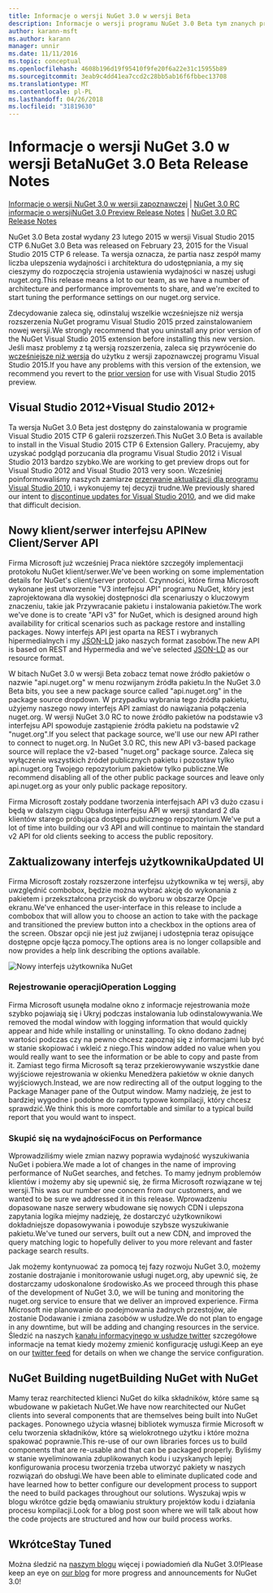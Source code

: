 ```yaml
---
title: Informacje o wersji NuGet 3.0 w wersji Beta
description: Informacje o wersji programu NuGet 3.0 Beta tym znanych problemów, poprawki, dodatkowe funkcje i dcr.
author: karann-msft
ms.author: karann
manager: unnir
ms.date: 11/11/2016
ms.topic: conceptual
ms.openlocfilehash: 4608b196d19f95410f9fe20f6a22e31c15955b89
ms.sourcegitcommit: 3eab9c4dd41ea7ccd2c28bb5ab16f6fbbec13708
ms.translationtype: MT
ms.contentlocale: pl-PL
ms.lasthandoff: 04/26/2018
ms.locfileid: "31819630"
---
```

# <a name="nuget-30-beta-release-notes"></a><span data-ttu-id="17cd9-103">Informacje o wersji NuGet 3.0 w wersji Beta</span><span class="sxs-lookup"><span data-stu-id="17cd9-103">NuGet 3.0 Beta Release Notes</span></span>

<span data-ttu-id="17cd9-104">[Informacje o wersji NuGet 3.0 w wersji zapoznawczej](../release-notes/nuget-3.0-preview.md) | [NuGet 3.0 RC informacje o wersji](../release-notes/nuget-3.0-rc.md)</span><span class="sxs-lookup"><span data-stu-id="17cd9-104">[NuGet 3.0 Preview Release Notes](../release-notes/nuget-3.0-preview.md) | [NuGet 3.0 RC Release Notes](../release-notes/nuget-3.0-rc.md)</span></span>

<span data-ttu-id="17cd9-105">NuGet 3.0 Beta został wydany 23 lutego 2015 w wersji Visual Studio 2015 CTP 6.</span><span class="sxs-lookup"><span data-stu-id="17cd9-105">NuGet 3.0 Beta was released on February 23, 2015 for the Visual Studio 2015 CTP 6 release.</span></span> <span data-ttu-id="17cd9-106">Ta wersja oznacza, że partia nasz zespół mamy liczba ulepszenia wydajności i architektura do udostępniania, a my się cieszymy do rozpoczęcia strojenia ustawienia wydajności w naszej usługi nuget.org.</span><span class="sxs-lookup"><span data-stu-id="17cd9-106">This release means a lot to our team, as we have a number of architecture and performance improvements to share, and we're excited to start tuning the performance settings on our nuget.org service.</span></span>

<span data-ttu-id="17cd9-107">Zdecydowanie zaleca się, odinstaluj wszelkie wcześniejsze niż wersja rozszerzenia NuGet programu Visual Studio 2015 przed zainstalowaniem nowej wersji.</span><span class="sxs-lookup"><span data-stu-id="17cd9-107">We strongly recommend that you uninstall any prior version of the NuGet Visual Studio 2015 extension before installing this new version.</span></span>  <span data-ttu-id="17cd9-108">Jeśli masz problemy z tą wersją rozszerzenia, zaleca się przywrócenie do [wcześniejsze niż wersja](http://nuget.codeplex.com/downloads/get/909582) do użytku z wersji zapoznawczej programu Visual Studio 2015.</span><span class="sxs-lookup"><span data-stu-id="17cd9-108">If you have any problems with this version of the extension, we recommend you revert to the [prior version](http://nuget.codeplex.com/downloads/get/909582) for use with Visual Studio 2015 preview.</span></span>

## <a name="visual-studio-2012"></a><span data-ttu-id="17cd9-109">Visual Studio 2012+</span><span class="sxs-lookup"><span data-stu-id="17cd9-109">Visual Studio 2012+</span></span>

<span data-ttu-id="17cd9-110">Ta wersja NuGet 3.0 Beta jest dostępny do zainstalowania w programie Visual Studio 2015 CTP 6 galerii rozszerzeń.</span><span class="sxs-lookup"><span data-stu-id="17cd9-110">This NuGet 3.0 Beta is available to install in the Visual Studio 2015 CTP 6 Extension Gallery.</span></span> <span data-ttu-id="17cd9-111">Pracujemy, aby uzyskać podgląd porzucania dla programu Visual Studio 2012 i Visual Studio 2013 bardzo szybko.</span><span class="sxs-lookup"><span data-stu-id="17cd9-111">We are working to get preview drops out for Visual Studio 2012 and Visual Studio 2013 very soon.</span></span> <span data-ttu-id="17cd9-112">Wcześniej poinformowaliśmy naszych zamiarze [przerwanie aktualizacji dla programu Visual Studio 2010](http://blog.nuget.org/20141002/visual-studio-2010.html), i wykonujemy tej decyzji trudne.</span><span class="sxs-lookup"><span data-stu-id="17cd9-112">We previously shared our intent to [discontinue updates for Visual Studio 2010](http://blog.nuget.org/20141002/visual-studio-2010.html), and we did make that difficult decision.</span></span>

## <a name="new-clientserver-api"></a><span data-ttu-id="17cd9-113">Nowy klient/serwer interfejsu API</span><span class="sxs-lookup"><span data-stu-id="17cd9-113">New Client/Server API</span></span>

<span data-ttu-id="17cd9-114">Firma Microsoft już wcześniej Praca niektóre szczegóły implementacji protokołu NuGet klient/serwer.</span><span class="sxs-lookup"><span data-stu-id="17cd9-114">We've been working on some implementation details for NuGet's client/server protocol.</span></span> <span data-ttu-id="17cd9-115">Czynności, które firma Microsoft wykonane jest utworzenie "V3 interfejsu API" programu NuGet, który jest zaprojektowana dla wysokiej dostępności dla scenariuszy o kluczowym znaczeniu, takie jak Przywracanie pakietu i instalowania pakietów.</span><span class="sxs-lookup"><span data-stu-id="17cd9-115">The work we've done is to create "API v3" for NuGet, which is designed around high availability for critical scenarios such as package restore and installing packages.</span></span> <span data-ttu-id="17cd9-116">Nowy interfejs API jest oparta na REST i wybranych hipermedialnych i my [JSON-LD](http://json-ld.org) jako naszych format zasobów.</span><span class="sxs-lookup"><span data-stu-id="17cd9-116">The new API is based on REST and Hypermedia and we've selected [JSON-LD](http://json-ld.org) as our resource format.</span></span>

<span data-ttu-id="17cd9-117">W bitach NuGet 3.0 w wersji Beta zobacz temat nowe źródło pakietów o nazwie "api.nuget.org" w menu rozwijanym źródła pakietu.</span><span class="sxs-lookup"><span data-stu-id="17cd9-117">In the NuGet 3.0 Beta bits, you see a new package source called "api.nuget.org" in the package source dropdown.</span></span>   <span data-ttu-id="17cd9-118">W przypadku wybrania tego źródła pakietu, użyjemy naszego nowy interfejs API zamiast do nawiązania połączenia nuget.org. W wersji NuGet 3.0 RC to nowe źródło pakietów na podstawie v3 interfejsu API spowoduje zastąpienie źródła pakietu na podstawie v2 "nuget.org".</span><span class="sxs-lookup"><span data-stu-id="17cd9-118">If you select that package source, we'll use our new API rather to connect to nuget.org. In NuGet 3.0 RC, this new API v3-based package source will replace the v2-based "nuget.org" package source.</span></span>  <span data-ttu-id="17cd9-119">Zaleca się wyłączenie wszystkich źródeł publicznych pakietu i pozostaw tylko api.nuget.org Twojego repozytorium pakietów tylko publiczne.</span><span class="sxs-lookup"><span data-stu-id="17cd9-119">We recommend disabling all of the other public package sources and leave only api.nuget.org as your only public package repository.</span></span>

<span data-ttu-id="17cd9-120">Firma Microsoft zostały poddane tworzenia interfejsach API v3 dużo czasu i będą w dalszym ciągu Obsługa interfejsu API w wersji standard 2 dla klientów starego próbująca dostępu publicznego repozytorium.</span><span class="sxs-lookup"><span data-stu-id="17cd9-120">We've put a lot of time into building our v3 API and will continue to maintain the standard v2 API for old clients seeking to access the public repository.</span></span>

## <a name="updated-ui"></a><span data-ttu-id="17cd9-121">Zaktualizowany interfejs użytkownika</span><span class="sxs-lookup"><span data-stu-id="17cd9-121">Updated UI</span></span>

<span data-ttu-id="17cd9-122">Firma Microsoft zostały rozszerzone interfejsu użytkownika w tej wersji, aby uwzględnić combobox, będzie można wybrać akcję do wykonania z pakietem i przekształcona przycisk do wyboru w obszarze Opcje ekranu.</span><span class="sxs-lookup"><span data-stu-id="17cd9-122">We've enhanced the user-interface in this release to include a combobox that will allow you to choose an action to take with the package and transitioned the preview button into a checkbox in the options area of the screen.</span></span>  <span data-ttu-id="17cd9-123">Obszar opcji nie jest już zwijanej i udostępnia teraz opisujące dostępne opcje łącza pomocy.</span><span class="sxs-lookup"><span data-stu-id="17cd9-123">The options area is no longer collapsible and now provides a help link describing the options available.</span></span>

![Nowy interfejs użytkownika NuGet](./media/NuGet-3.0-Beta/updated-ui.png)


### <a name="operation-logging"></a><span data-ttu-id="17cd9-125">Rejestrowanie operacji</span><span class="sxs-lookup"><span data-stu-id="17cd9-125">Operation Logging</span></span>

<span data-ttu-id="17cd9-126">Firma Microsoft usunęła modalne okno z informacje rejestrowania może szybko pojawiają się i Ukryj podczas instalowania lub odinstalowywania.</span><span class="sxs-lookup"><span data-stu-id="17cd9-126">We removed the modal window with logging information that would quickly appear and hide while installing or uninstalling.</span></span>  <span data-ttu-id="17cd9-127">To okno dodano żadnej wartości podczas czy na pewno chcesz zapoznaj się z informacjami lub być w stanie skopiować i wkleić z niego.</span><span class="sxs-lookup"><span data-stu-id="17cd9-127">This window added no value when you would really want to see the information or be able to copy and paste from it.</span></span>  <span data-ttu-id="17cd9-128">Zamiast tego firma Microsoft są teraz przekierowywanie wszystkie dane wyjściowe rejestrowania w okienku Menedżera pakietów w oknie danych wyjściowych.</span><span class="sxs-lookup"><span data-stu-id="17cd9-128">Instead, we are now redirecting all of the output logging to the Package Manager pane of the Output window.</span></span>  <span data-ttu-id="17cd9-129">Mamy nadzieję, że jest to bardziej wygodne i podobne do raportu typowe kompilacji, który chcesz sprawdzić.</span><span class="sxs-lookup"><span data-stu-id="17cd9-129">We think this is more comfortable and similar to a typical build report that you would want to inspect.</span></span>


### <a name="focus-on-performance"></a><span data-ttu-id="17cd9-130">Skupić się na wydajności</span><span class="sxs-lookup"><span data-stu-id="17cd9-130">Focus on Performance</span></span>

<span data-ttu-id="17cd9-131">Wprowadziliśmy wiele zmian nazwy poprawia wydajność wyszukiwania NuGet i pobiera.</span><span class="sxs-lookup"><span data-stu-id="17cd9-131">We made a lot of changes in the name of improving performance of NuGet searches, and fetches.</span></span>  <span data-ttu-id="17cd9-132">To mamy jednym problemów klientów i możemy aby się upewnić się, że firma Microsoft rozwiązane w tej wersji.</span><span class="sxs-lookup"><span data-stu-id="17cd9-132">This was our number one concern from our customers, and we wanted to be sure we addressed it in this release.</span></span>  <span data-ttu-id="17cd9-133">Wprowadzeniu dopasowane nasze serwery wbudowane się nowych CDN i ulepszona zapytania logika miejmy nadzieję, że dostarczyć użytkownikowi dokładniejsze dopasowywania i powoduje szybsze wyszukiwanie pakietu.</span><span class="sxs-lookup"><span data-stu-id="17cd9-133">We've tuned our servers, built out a new CDN, and improved the query matching logic to hopefully deliver to you more relevant and faster package search results.</span></span>

<span data-ttu-id="17cd9-134">Jak możemy kontynuować za pomocą tej fazy rozwoju NuGet 3.0, możemy zostanie dostrajanie i monitorowanie usługi nuget.org, aby upewnić się, że dostarczamy udoskonalone środowisko.</span><span class="sxs-lookup"><span data-stu-id="17cd9-134">As we proceed through this phase of the development of NuGet 3.0, we will be tuning and monitoring the nuget.org service to ensure that we deliver an improved experience.</span></span>  <span data-ttu-id="17cd9-135">Firma Microsoft nie planowanie do podejmowania żadnych przestojów, ale zostanie Dodawanie i zmiana zasobów w usłudze.</span><span class="sxs-lookup"><span data-stu-id="17cd9-135">We do not plan to engage in any downtime, but will be adding and changing resources in the service.</span></span>  <span data-ttu-id="17cd9-136">Śledzić na naszych [kanału informacyjnego w usłudze twitter](http://twitter.com/nuget) szczegółowe informacje na temat kiedy możemy zmienić konfigurację usługi.</span><span class="sxs-lookup"><span data-stu-id="17cd9-136">Keep an eye on our [twitter feed](http://twitter.com/nuget) for details on when we change the service configuration.</span></span>

## <a name="building-nuget-with-nuget"></a><span data-ttu-id="17cd9-137">NuGet Building nuget</span><span class="sxs-lookup"><span data-stu-id="17cd9-137">Building NuGet with NuGet</span></span>

<span data-ttu-id="17cd9-138">Mamy teraz rearchitected klienci NuGet do kilka składników, które same są wbudowane w pakietach NuGet.</span><span class="sxs-lookup"><span data-stu-id="17cd9-138">We have now rearchitected our NuGet clients into several components that are themselves being built into NuGet packages.</span></span> <span data-ttu-id="17cd9-139">Ponownego użycia własnej bibliotek wymusza firmie Microsoft w celu tworzenia składników, które są wielokrotnego użytku i które można spakować poprawnie.</span><span class="sxs-lookup"><span data-stu-id="17cd9-139">This re-use of our own libraries forces us to build components that are re-usable and that can be packaged properly.</span></span>  <span data-ttu-id="17cd9-140">Byliśmy w stanie wyeliminowania zduplikowanych kodu i uzyskanych lepiej konfigurowania procesu tworzenia trzeba utworzyć pakiety w naszych rozwiązań do obsługi.</span><span class="sxs-lookup"><span data-stu-id="17cd9-140">We have been able to eliminate duplicated code and have learned how to better configure our development process to support the need to build packages throughout our solutions.</span></span>  <span data-ttu-id="17cd9-141">Wyszukaj wpis w blogu wkrótce gdzie będą omawianiu struktury projektów kodu i działania procesu kompilacji.</span><span class="sxs-lookup"><span data-stu-id="17cd9-141">Look for a blog post soon where we will talk about how the code projects are structured and how our build process works.</span></span>

## <a name="stay-tuned"></a><span data-ttu-id="17cd9-142">Wkrótce</span><span class="sxs-lookup"><span data-stu-id="17cd9-142">Stay Tuned</span></span>

<span data-ttu-id="17cd9-143">Można śledzić na [naszym blogu](http://blog.nuget.org) więcej i powiadomień dla NuGet 3.0!</span><span class="sxs-lookup"><span data-stu-id="17cd9-143">Please keep an eye on [our blog](http://blog.nuget.org) for more progress and announcements for NuGet 3.0!</span></span>
